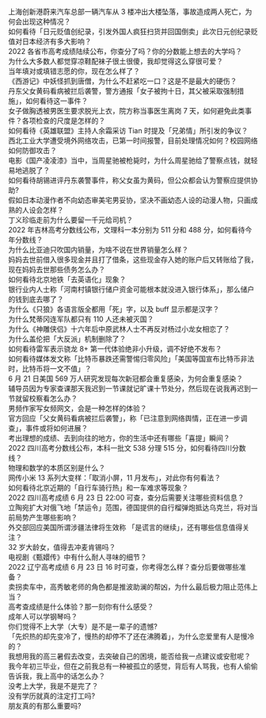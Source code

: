 上海创新港蔚来汽车总部一辆汽车从 3 楼冲出大楼坠落，事故造成两人死亡，为何会出现这种情况？  
如何看待「日元贬值创纪录，引发外国人疯狂扫货并回国倒卖」此次日元创纪录贬值对日本经济有多大影响？  
2022 各省市高考成绩陆续公布，你查分了吗？你的分数能上想去的大学吗？  
为什么大多数人都觉穿凉鞋配袜子很土很傻，我却觉得这么穿很可爱？  
当年填对或填错志愿的你，现在怎么样了？  
《西游记》中妖怪抓到唐僧，为什么不赶紧吃一口？这是不是最大的硬伤？  
丹东父女黄码看病被拦后袭警，警方通报「女子被拘十日，其父被采取强制措施」，如何看待这一事件？  
女子做胸透被男医生要求脱光上衣，院方称当事医生离岗 7 天，如何避免此类事件？各项检查的尺度是怎样的？  
如何看待《英雄联盟》主持人余霜采访 Tian 时提及「兄弟情」所引发的争议？  
西北工业大学遭受境外网络攻击，已第一时间报警，目前处理情况如何？校园网络如何防御攻击？  
电影《国产凌凌漆》当中，当周星驰被枪毙时，为什么周星驰给了警察点钱，就轻易地逃脱了？  
如何看待胡锡进评丹东袭警事件，称父女虽为黄码，但公众都会认为警察应提供协助?  
假如日本动漫作者不向幼态审美宅男妥协，坚决不画幼态人设的动漫人物，只画成熟的人设会怎样？  
丁义珍临走前为什么要留一千元给司机？  
2022 年吉林高考分数线公布，文理科一本分别为 511 分和 488 分，如何看待今年分数线？  
为什么比亚迪只吹国内销量，为啥不说在世界销量怎么样？  
妈妈去世前借入很多现金并且打了借条，这些现金存入她的账户后又转账给了我，现在妈妈去世那些债务怎么办？  
如何看待北京地铁「去英语化」现象？  
银行业内人士称「河南村镇银行储户资金可能根本就没进入银行体系」，那么储户的钱到底去哪了？  
为什么《只狼》各语言版全都用「死」字，以及 buff 显示都是汉字？  
为什么梵蒂冈连军队都只有 110 人还未被灭国？  
为什么《神雕侠侣》十六年后中原武林人士不再反对杨过小龙女相恋了？  
为什么盖伦把「大反派」机制删除了？  
如何看待雷军表示骁龙 8+ 第一代体验绝非小升级，调不好绝不发布？  
如何看待媒体发文称「比特币暴跌还需警惕归零风险」「美国等国宣布比特币非法时，比特币将一文不值」？  
6 月 21 日美国 569 万人研究发现每次新冠都会重复感染，为何会重复感染？  
辅导员因为专家查课那天我迟到一节课就记旷课十节处分，然后现在说我再迟到一节就留校察看怎么办？  
男频作家写女频网文，会是一种怎样的体验？  
官方回应「父女黄码看病被拦后袭警」，称「已注意到网络舆情，正在进一步调查」，事件或将如何进展？  
考出理想的成绩、去到向往的地方，你的生活中还有哪些「喜提」瞬间？  
2022 四川高考分数线公布，本科一批文 538 分理 515 分，如何看待四川分数线？  
物理和数学的本质区别是什么？  
网传小米 13 系列大变样：「取消小屏，11 月发布」，对此你有何看法？  
如何看待北京近期的「自行车骑行热」和一车难求等现象？  
2022 四川高考成绩 6 月 23 日 22:00 可查，查分后需要关注哪些资料信息？  
立陶宛扩大对俄飞地「禁运令」范围，德国提供的自行榴弹炮抵达乌克兰，将对当前局势产生哪些影响？  
外交部回应美国所谓涉疆法律将生效称 「是谎言的继续」，还有哪些信息值得关注？  
32 岁大龄女，值得去冲麦肯锡吗？  
电视剧《甄嬛传》中有什么耐人寻味的细节？  
2022 辽宁高考成绩 6 月 23 日 16 时可查，你考得怎么样？查分后要做哪些准备？  
卖拐卖车中，高秀敏老师的角色都是推波助澜的帮凶，为什么最后极力阻止范伟上当？  
高考查成绩是什么体验？那一刻你有什么感受？  
成年人可以学钢琴吗？  
你们觉得不上大学（大专）是不是一辈子的遗憾?  
「先炽热的却先变冷了，慢热的却停不了还在沸腾着」，为什么恋爱里有人是慢冷的？  
我想用我的高三暑假去改变，去突破自己的困境，能否给我一点建议或安慰呢？  
我今年初三毕业，但在之前我总有一种被孤立的感觉，背后有人骂我，也有人偷偷告诉我，我上高中的话怎么办？  
没考上大学，我是不是完了？  
没有学历就真的注定打工吗?  
朋友真的有那么重要吗?  

